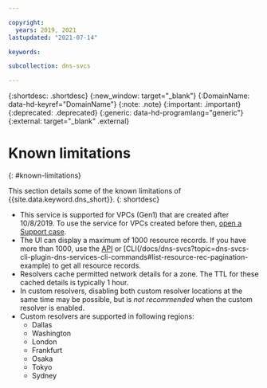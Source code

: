 ```yaml
---

copyright:
  years: 2019, 2021
lastupdated: "2021-07-14"

keywords:

subcollection: dns-svcs

---
```


{:shortdesc: .shortdesc}
{:new_window: target="_blank"}
{:DomainName: data-hd-keyref="DomainName"}
{:note: .note}
{:important: .important}
{:deprecated: .deprecated}
{:generic: data-hd-programlang="generic"}
{:external: target="_blank" .external}

# Known limitations
{: #known-limitations}

This section details some of the known limitations of {{site.data.keyword.dns_short}}.
{: shortdesc}

* This service is supported for VPCs (Gen1) that are created after 10/8/2019. To use the service for VPCs created before then, [open a Support case](https://www.ibm.com/supportpages/node/1086243).
* The UI can display a maximum of 1000 resource records. If you have more than 1000, use the [API](https://{DomainName}/apidocs/dns-svcs/records#list-resource-records) or [CLI(/docs/dns-svcs?topic=dns-svcs-cli-plugin-dns-services-cli-commands#list-resource-rec-pagination-example) to get all resource records.
* Resolvers cache permitted network details for a zone.  The TTL for these cached details is typically 1 hour.
* In custom resolvers, disabling both custom resolver locations at the same time may be possible, but is _not recommended_ when the custom resolver is enabled.
* Custom resolvers are supported in following regions:
    * Dallas
    * Washington
    * London
    * Frankfurt
    * Osaka
    * Tokyo
    * Sydney
